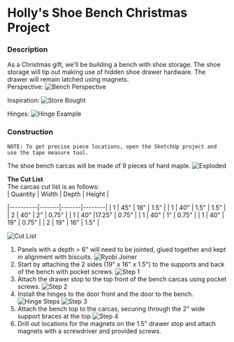 # Holly's Shoe Bench Christmas Project
### Description
As a Christmas gift, we'll be building a bench with shoe storage. The shoe storage will tip out making use of hidden shoe drawer hardware. The drawer will remain latched using magnets.  
Perspective:
![Bench Perspective](images/Perspective.png)

Inspiration:
![Store Bought](images/StoreBoughtExample.jpg)

Hinges:
![Hinge Example](images/HingesExample.jpg)

### Construction
```
NOTE: To get precise piece locations, open the SketchUp project and use the tape measure tool.
```
The shoe bench carcas will be made of 9 pieces of hard maple.
![Exploded](images/Exploded.png)

**The Cut List**  
The carcas cut list is as follows:  
| Quantity | Width | Depth | Height |

|----------|-------|-------|--------|
|     1    |   45" |  18"  |   1.5" |
|     1    |   40" |  1.5" |   1.5" |
|     2    |   40" |  2"   |  0.75" |
|     1    |   40" |17.25" |  0.75" |
|     1    |   40" |  1"   |  0.75" |
|     1    |   40" |  19"  |  0.75" |
|     2    |   19" |  16"  |   1.5" |

![Cut List](images/CutList.png)  

1. Panels with a depth > 6" will need to be jointed, glued together and kept in alignment with biscuits. 
![Ryobi Joiner](images/ryobi-joiner.png)
2. Start by attaching the 2 sides (19" x 16" x 1.5") to the supports and back of the bench with pocket screws.
![Step 1](images/01.png)
3. Attach the drawer stop to the top front of the bench carcas using pocket screws.
![Step 2](images/02.png)
4. Install the hinges to the door front and the door to the bench.
![Hinge Steps](images/InstallationSteps.jpg)
![Step 3](images/03.png)
5. Attach the bench top to the carcas, securing through the 2" wide support braces at the top
![Step 4](images/04.png)
6. Drill out locations for the magnets on the 1.5" drawer stop and attach magnets with a screwdriver and provided screws.
